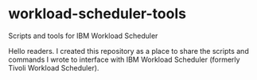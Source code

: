 # workload-scheduler-tools
Scripts and tools for IBM Workload Scheduler

Hello readers.
I created this repository as a place to share the scripts and commands I wrote to interface with IBM Workload Scheduler (formerly Tivoli Workload Scheduler).
